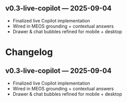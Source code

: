 ## v0.3-live-copilot — 2025-09-04
- Finalized live Copilot implementation
- Wired in MEOS grounding + contextual answers
- Drawer & chat bubbles refined for mobile + desktop

# Changelog

## v0.3-live-copilot — 2025-09-04
- Finalized live Copilot implementation
- Wired in MEOS grounding + contextual answers
- Drawer & chat bubbles refined for mobile + desktop
